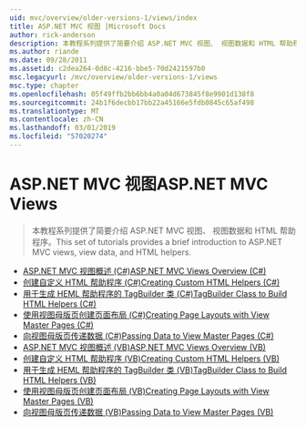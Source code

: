 ```yaml
---
uid: mvc/overview/older-versions-1/views/index
title: ASP.NET MVC 视图 |Microsoft Docs
author: rick-anderson
description: 本教程系列提供了简要介绍 ASP.NET MVC 视图、 视图数据和 HTML 帮助程序。
ms.author: riande
ms.date: 09/28/2011
ms.assetid: c2dea264-0d8c-4216-bbe5-70d2421597b0
msc.legacyurl: /mvc/overview/older-versions-1/views
msc.type: chapter
ms.openlocfilehash: 05f49ffb2bb6bb4a0a04d673845f8e9901d138f8
ms.sourcegitcommit: 24b1f6decbb17bb22a45166e5fdb0845c65af498
ms.translationtype: MT
ms.contentlocale: zh-CN
ms.lasthandoff: 03/01/2019
ms.locfileid: "57020274"
---
```

<a name="aspnet-mvc-views"></a><span data-ttu-id="65598-103">ASP.NET MVC 视图</span><span class="sxs-lookup"><span data-stu-id="65598-103">ASP.NET MVC Views</span></span>
====================
> <span data-ttu-id="65598-104">本教程系列提供了简要介绍 ASP.NET MVC 视图、 视图数据和 HTML 帮助程序。</span><span class="sxs-lookup"><span data-stu-id="65598-104">This set of tutorials provides a brief introduction to ASP.NET MVC views, view data, and HTML helpers.</span></span>


- [<span data-ttu-id="65598-105">ASP.NET MVC 视图概述 (C#)</span><span class="sxs-lookup"><span data-stu-id="65598-105">ASP.NET MVC Views Overview (C#)</span></span>](asp-net-mvc-views-overview-cs.md)
- [<span data-ttu-id="65598-106">创建自定义 HTML 帮助程序 (C#)</span><span class="sxs-lookup"><span data-stu-id="65598-106">Creating Custom HTML Helpers (C#)</span></span>](creating-custom-html-helpers-cs.md)
- [<span data-ttu-id="65598-107">用于生成 HEML 帮助程序的 TagBuilder 类 (C#)</span><span class="sxs-lookup"><span data-stu-id="65598-107">TagBuilder Class to Build HTML Helpers (C#)</span></span>](using-the-tagbuilder-class-to-build-html-helpers-cs.md)
- [<span data-ttu-id="65598-108">使用视图母版页创建页面布局 (C#)</span><span class="sxs-lookup"><span data-stu-id="65598-108">Creating Page Layouts with View Master Pages (C#)</span></span>](creating-page-layouts-with-view-master-pages-cs.md)
- [<span data-ttu-id="65598-109">向视图母版页传递数据 (C#)</span><span class="sxs-lookup"><span data-stu-id="65598-109">Passing Data to View Master Pages (C#)</span></span>](passing-data-to-view-master-pages-cs.md)
- [<span data-ttu-id="65598-110">ASP.NET MVC 视图概述 (VB)</span><span class="sxs-lookup"><span data-stu-id="65598-110">ASP.NET MVC Views Overview (VB)</span></span>](asp-net-mvc-views-overview-vb.md)
- [<span data-ttu-id="65598-111">创建自定义 HTML 帮助程序 (VB)</span><span class="sxs-lookup"><span data-stu-id="65598-111">Creating Custom HTML Helpers (VB)</span></span>](creating-custom-html-helpers-vb.md)
- [<span data-ttu-id="65598-112">用于生成 HEML 帮助程序的 TagBuilder 类 (VB)</span><span class="sxs-lookup"><span data-stu-id="65598-112">TagBuilder Class to Build HTML Helpers (VB)</span></span>](using-the-tagbuilder-class-to-build-html-helpers-vb.md)
- [<span data-ttu-id="65598-113">使用视图母版页创建页面布局 (VB)</span><span class="sxs-lookup"><span data-stu-id="65598-113">Creating Page Layouts with View Master Pages (VB)</span></span>](creating-page-layouts-with-view-master-pages-vb.md)
- [<span data-ttu-id="65598-114">向视图母版页传递数据 (VB)</span><span class="sxs-lookup"><span data-stu-id="65598-114">Passing Data to View Master Pages (VB)</span></span>](passing-data-to-view-master-pages-vb.md)
